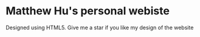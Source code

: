 # Matthew Hu's personal webiste
Designed using HTML5. Give me a star if you like my design of the website
